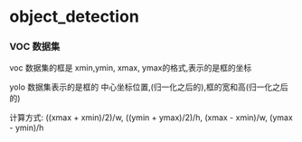 # object_detection
### VOC 数据集
voc 数据集的框是 xmin,ymin, xmax, ymax的格式,表示的是框的坐标

yolo 数据集表示的是框的 中心坐标位置,(归一化之后的),框的宽和高(归一化之后的)

计算方式:
((xmax + xmin)/2)/w, ((ymin + ymax)/2)/h, (xmax - xmin)/w, (ymax - ymin)/h